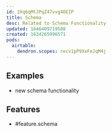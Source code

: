 ```yaml
---
id: 2Xq6qMtJPqZ47vvg4OEIP
title: Schema
desc: Related to Schema Functionality
updated: 1646409719588
created: 1634265996571
pods:
  airtable:
    dendron.scopes: recv1pP9XeFeJqM4j
---
```


## Examples
- new schema functionality

## Features

- #feature.schema
